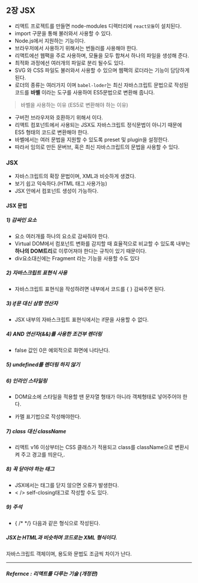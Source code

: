 ## 2장 JSX

- 리액트 프로젝트를 만들면 node-modules 디렉터리에 `react모듈`이 설치된다.
- import 구문을 통해 불러와서 사용할 수 있다.
- Node.js에서 지원하는 기능이다.
- 브라우저에서 사용하기 위해서는 번들러를 사용해야 한다.
- 리액트에선 웹팩을 주로 사용하며, 모듈을 모두 합쳐서 하나의 파일을 생성해 준다.
- 최적화 과정에선 여러개의 파일로 분리 될수도 있다.
- SVG 와 CSS 파일도 불러와서 사용할 수 있으며 웹팩의 로더라는 기능이 담당하게 된다.
- 로더의 종류는 여러가지 이며 `babel-loder`는 최신 자바스크립트 문법으로 작성된 코드를 **바벨** 이라는 도구를 사용하여 ES5문법으로 변환해 줍니다.



> 바벨을 사용하는 이유 (ES5로 변환해야 하는 이유)

- 구버전 브라우저와 호환하기 위해서 이다.
- 리액트 컴포넌트에서 사용되는 JSX도 자바스크립트 정식문법이 아니기 때문에 ES5 형태의 코드로 변환해야 한다.
- 바벨에서는 여러 문법을 지원할 수 있도록 preset 및 plugin을 설정한다.
- 따라서 임의로 만든 문버브, 혹은 최신 자바스크립트의 문법을 사용할 수 있다.



### JSX

- 자바스크립트의 확장 문법이며, XML과 비슷하게 생겼다.
- 보기 쉽고 익숙하다.(HTML 태그 사용가능)
- JSX 안에서 컴포넌트 생성이 가능하다.



#### JSX 문법

##### 1) 감싸인 요소

- 요소 여러개를 하나의 요소로 감싸줘야 한다.
- Virtual DOM에서 컴포넌트 변화를 감지할 때 효율적으로 비교할 수 있도록 내부는 **하나의 DOM트리**로 이루어져야 한다는 규칙이 있기 때문이다.
- div요소대신에는 Fragment 라는 기능을 사용할 수도 있다

##### 2) 자바스크립트 표현식 사용
- 자바스크립트 표현식을 작성하려면 내부에서 코드를 { } 감싸주면 된다.
##### 3)  if문 대신 삼항 연산자

- JSX 내부의 자바스크립트 표현식에서는 if문을 사용할 수 없다.

##### 4) AND 연산자(&&)를 사용한 조건부 렌더링

- false 값인 0은 예외적으로 화면에 나타난다.

##### 5) undefined를 렌더링 하지 않기

##### 6) 인라인 스타일링

- DOM요소에 스타일을 적용할 땐 문자열 형태가 아니라 객체형태로 넣어주어야 한다.

- 카멜 표기법으로 작성해야한다.

##### 7) class 대신 className

- 리액트 v16 이상부터는 CSS 클래스가 적용되고 class를  className으로 변환시켜 주고 경고를 띄운다,.

##### 8)  꼭 닫아야 하는 태그

- JSX에서는 태그를 닫지 않으면 오류가 발생한다.
- < /> self-closing태그로 작성할 수도 있다.

##### 9)  주석

- { /* */} 다음과 같은 형식으로 작성된다.



##### JSX는 HTML과 비슷하며 코드로는 XML 형식이다.

자바스크립트 객체이며, 용도와 문법도 조금씩 차이가 난다.



<hr>

##### Refernce : 리액트를 다루는 기술 (개정판)